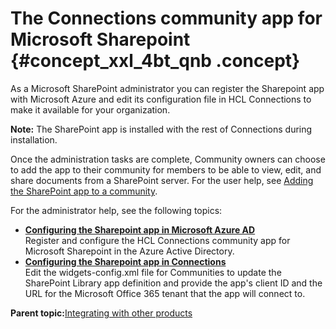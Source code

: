 # The Connections community app for Microsoft Sharepoint {#concept_xxl_4bt_qnb .concept}

As a Microsoft SharePoint administrator you can register the Sharepoint app with Microsoft Azure and edit its configuration file in HCL Connections to make it available for your organization.

**Note:** The SharePoint app is installed with the rest of Connections during installation.

Once the administration tasks are complete, Community owners can choose to add the app to their community for members to be able to view, edit, and share documents from a SharePoint server. For the user help, see [Adding the SharePoint app to a community](../../user/communities/t_com_add_sharepoint_widget.md).

For the administrator help, see the following topics:

-   **[Configuring the Sharepoint app in Microsoft Azure AD](../../connectors/admin/t_admin_sharepoint_app_enabling.md)**  
Register and configure the HCL Connections community app for Microsoft Sharepoint in the Azure Active Directory.
-   **[Configuring the Sharepoint app in Connections](../../connectors/admin/t_admin_sharepoint_app_configure.md)**  
Edit the widgets-config.xml file for Communities to update the SharePoint Library app definition and provide the app's client ID and the URL for the Microsoft Office 365 tenant that the app will connect to.

**Parent topic:**[Integrating with other products](../../connectors/admin/c_connectors_over.md)


